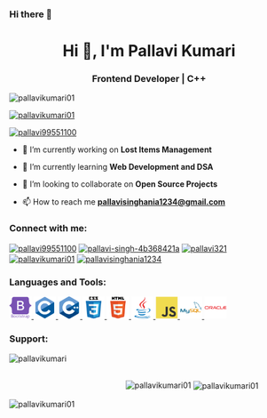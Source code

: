 ### Hi there 👋

<h1 align="center">Hi 👋, I'm Pallavi Kumari</h1>
<h3 align="center">Frontend Developer | C++</h3>

<p align="left"> <img src="https://komarev.com/ghpvc/?username=pallavikumari01&label=Profile%20views&color=0e75b6&style=flat" alt="pallavikumari01" /> </p>

<p align="left"> <a href="https://github.com/ryo-ma/github-profile-trophy"><img src="https://github-profile-trophy.vercel.app/?username=pallavikumari01" alt="pallavikumari01" /></a> </p>

<p align="left"> <a href="https://twitter.com/pallavi99551100" target="blank"><img src="https://img.shields.io/twitter/follow/pallavi99551100?logo=twitter&style=for-the-badge" alt="pallavi99551100" /></a> </p>

- 🔭 I’m currently working on **Lost Items Management**

- 🌱 I’m currently learning **Web Development and DSA**

- 👯 I’m looking to collaborate on **Open Source Projects**

- 📫 How to reach me **pallavisinghania1234@gmail.com**

<h3 align="left">Connect with me:</h3>
<p align="left">
<a href="https://twitter.com/pallavi99551100" target="blank"><img align="center" src="https://raw.githubusercontent.com/rahuldkjain/github-profile-readme-generator/master/src/images/icons/Social/twitter.svg" alt="pallavi99551100" height="30" width="40" /></a>
<a href="https://linkedin.com/in/pallavi-singh-4b368421a" target="blank"><img align="center" src="https://raw.githubusercontent.com/rahuldkjain/github-profile-readme-generator/master/src/images/icons/Social/linked-in-alt.svg" alt="pallavi-singh-4b368421a" height="30" width="40" /></a>
<a href="https://www.codechef.com/users/pallavi321" target="blank"><img align="center" src="https://cdn.jsdelivr.net/npm/simple-icons@3.1.0/icons/codechef.svg" alt="pallavi321" height="30" width="40" /></a>
<a href="https://www.leetcode.com/pallavikumari01" target="blank"><img align="center" src="https://raw.githubusercontent.com/rahuldkjain/github-profile-readme-generator/master/src/images/icons/Social/leet-code.svg" alt="pallavikumari01" height="30" width="40" /></a>
<a href="https://auth.geeksforgeeks.org/user/pallavisinghania1234" target="blank"><img align="center" src="https://raw.githubusercontent.com/rahuldkjain/github-profile-readme-generator/master/src/images/icons/Social/geeks-for-geeks.svg" alt="pallavisinghania1234" height="30" width="40" /></a>
</p>

<h3 align="left">Languages and Tools:</h3>
<p align="left"> <a href="https://getbootstrap.com" target="_blank" rel="noreferrer"> <img src="https://raw.githubusercontent.com/devicons/devicon/master/icons/bootstrap/bootstrap-plain-wordmark.svg" alt="bootstrap" width="40" height="40"/> </a> <a href="https://www.cprogramming.com/" target="_blank" rel="noreferrer"> <img src="https://raw.githubusercontent.com/devicons/devicon/master/icons/c/c-original.svg" alt="c" width="40" height="40"/> </a> <a href="https://www.w3schools.com/cpp/" target="_blank" rel="noreferrer"> <img src="https://raw.githubusercontent.com/devicons/devicon/master/icons/cplusplus/cplusplus-original.svg" alt="cplusplus" width="40" height="40"/> </a> <a href="https://www.w3schools.com/css/" target="_blank" rel="noreferrer"> <img src="https://raw.githubusercontent.com/devicons/devicon/master/icons/css3/css3-original-wordmark.svg" alt="css3" width="40" height="40"/> </a> <a href="https://www.w3.org/html/" target="_blank" rel="noreferrer"> <img src="https://raw.githubusercontent.com/devicons/devicon/master/icons/html5/html5-original-wordmark.svg" alt="html5" width="40" height="40"/> </a> <a href="https://www.java.com" target="_blank" rel="noreferrer"> <img src="https://raw.githubusercontent.com/devicons/devicon/master/icons/java/java-original.svg" alt="java" width="40" height="40"/> </a> <a href="https://developer.mozilla.org/en-US/docs/Web/JavaScript" target="_blank" rel="noreferrer"> <img src="https://raw.githubusercontent.com/devicons/devicon/master/icons/javascript/javascript-original.svg" alt="javascript" width="40" height="40"/> </a> <a href="https://www.mysql.com/" target="_blank" rel="noreferrer"> <img src="https://raw.githubusercontent.com/devicons/devicon/master/icons/mysql/mysql-original-wordmark.svg" alt="mysql" width="40" height="40"/> </a> <a href="https://www.oracle.com/" target="_blank" rel="noreferrer"> <img src="https://raw.githubusercontent.com/devicons/devicon/master/icons/oracle/oracle-original.svg" alt="oracle" width="40" height="40"/> </a> </p>

<h3 align="left">Support:</h3>
<p><a href="https://www.buymeacoffee.com/pallavikumari"> <img align="left" src="https://cdn.buymeacoffee.com/buttons/v2/default-yellow.png" height="50" width="210" alt="pallavikumari" /></a></p><br><br>

<p><img align="left" src="https://github-readme-stats.vercel.app/api/top-langs?username=pallavikumari01&show_icons=true&locale=en&layout=compact" alt="pallavikumari01" /></p>

<p>&nbsp;<img align="center" src="https://github-readme-stats.vercel.app/api?username=pallavikumari01&show_icons=true&locale=en" alt="pallavikumari01" /></p>

<p><img align="center" src="https://github-readme-streak-stats.herokuapp.com/?user=pallavikumari01&" alt="pallavikumari01" /></p>


